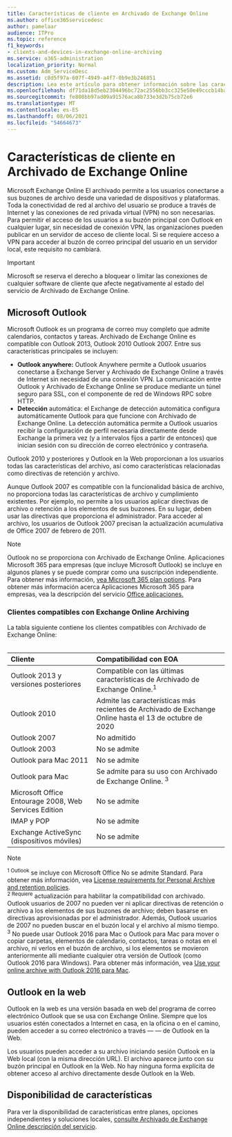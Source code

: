```yaml
---
title: Características de cliente en Archivado de Exchange Online
ms.author: office365servicedesc
author: pamelaar
audience: ITPro
ms.topic: reference
f1_keywords:
- clients-and-devices-in-exchange-online-archiving
ms.service: o365-administration
localization_priority: Normal
ms.custom: Adm_ServiceDesc
ms.assetid: c8d5f97a-607f-4949-a4f7-0b9e3b246851
description: Lea este artículo para obtener información sobre las características de cliente disponibles en Microsoft Exchange Online archivado.
ms.openlocfilehash: df71da18d5eb2304496bc72ac2556bb3cc325e50e49cccb14ba6b5191cc95b1d
ms.sourcegitcommit: fe808bb97ad09a91576aca8b733e3d2b75cb72e6
ms.translationtype: MT
ms.contentlocale: es-ES
ms.lasthandoff: 08/06/2021
ms.locfileid: "54664673"
---
```

# <a name="client-features-in-exchange-online-archiving"></a>Características de cliente en Archivado de Exchange Online

Microsoft Exchange Online El archivado permite a los usuarios conectarse a sus buzones de archivo desde una variedad de dispositivos y plataformas. Toda la conectividad de red al archivo del usuario se produce a través de Internet y las conexiones de red privada virtual (VPN) no son necesarias. Para permitir el acceso de los usuarios a su buzón principal con Outlook en cualquier lugar, sin necesidad de conexión VPN, las organizaciones pueden publicar en un servidor de acceso de cliente local. Si se requiere acceso a VPN para acceder al buzón de correo principal del usuario en un servidor local, este requisito no cambiará.
  
> [!IMPORTANT]
> Microsoft se reserva el derecho a bloquear o limitar las conexiones de cualquier software de cliente que afecte negativamente al estado del servicio de Archivado de Exchange Online.
  
## <a name="microsoft-outlook"></a>Microsoft Outlook

Microsoft Outlook es un programa de correo muy completo que admite calendarios, contactos y tareas. Archivado de Exchange Online es compatible con Outlook 2013, Outlook 2010 Outlook 2007. Entre sus características principales se incluyen:
  
- **Outlook anywhere:** Outlook Anywhere permite a Outlook usuarios conectarse a Exchange Server y Archivado de Exchange Online a través de Internet sin necesidad de una conexión VPN. La comunicación entre Outlook y Archivado de Exchange Online se produce mediante un túnel seguro para SSL, con el componente de red de Windows RPC sobre HTTP.    
- **Detección** automática: el Exchange de detección automática configura automáticamente Outlook para que funcione con Archivado de Exchange Online. La detección automática permite a Outlook usuarios recibir la configuración de perfil necesaria directamente desde Exchange la primera vez (y a intervalos fijos a partir de entonces) que inician sesión con su dirección de correo electrónico y contraseña. 

Outlook 2010 y posteriores y Outlook en la Web proporcionan a los usuarios todas las características del archivo, así como características relacionadas como directivas de retención y archivo.
  
Aunque Outlook 2007 es compatible con la funcionalidad básica de archivo, no proporciona todas las características de archivo y cumplimiento existentes. Por ejemplo, no permite a los usuarios aplicar directivas de archivo o retención a los elementos de sus buzones. En su lugar, deben usar las directivas que proporciona el administrador. Para acceder al archivo, los usuarios de Outlook 2007 precisan la actualización acumulativa de Office 2007 de febrero de 2011.
  
> [!NOTE]
> Outlook no se proporciona con Archivado de Exchange Online. Aplicaciones Microsoft 365 para empresas (que incluye Microsoft Outlook) se incluye en algunos planes y se puede comprar como una suscripción independiente. Para obtener más información, [vea Microsoft 365 plan options](../office-365-platform-service-description/office-365-plan-options.md). Para obtener más información acerca Aplicaciones Microsoft 365 para empresas, vea la descripción del servicio [Office aplicaciones.](../office-applications-service-description/office-applications-service-description.md) 
  
### <a name="clients-supported-by-exchange-online-archiving"></a>Clientes compatibles con Exchange Online Archiving

La tabla siguiente contiene los clientes compatibles con Archivado de Exchange Online:<br><br>
  
| Cliente | Compatibilidad con EOA |
|:-----|:-----|
|Outlook 2013 y versiones posteriores  <br/> |Compatible con las últimas características de Archivado de Exchange Online.<sup>1</sup> <br/> |
|Outlook 2010  <br/> |Admite las características más recientes de Archivado de Exchange Online hasta el 13 de octubre de 2020|
|Outlook 2007  <br/> |No admitido |
|Outlook 2003  <br/> |No se admite  <br/> |
|Outlook para Mac 2011  <br/> |No se admite  <br/> |
|Outlook para Mac  <br/> |Se admite para su uso con Archivado de Exchange Online. <sup>3</sup> <br/> |
|Microsoft Office Entourage 2008, Web Services Edition  <br/> |No se admite  <br/> |
|IMAP y POP  <br/> |No se admite  <br/> |
|Exchange ActiveSync (dispositivos móviles)  <br/> |No se admite  <br/> |
   
> [!NOTE]
> <sup>1 Outlook</sup> se incluye con Microsoft Office No se admite Standard. Para obtener más información, vea [License requirements for Personal Archive and retention policies](https://support.office.com/article/Outlook-license-requirements-for-Exchange-features-46B6B7C5-C3CA-43E5-8424-1E2807917C99). <br/> 
<sup>2 Requiere</sup> actualización para habilitar la compatibilidad con archivado. Outlook usuarios de 2007 no pueden ver ni aplicar directivas de retención o archivo a los elementos de sus buzones de archivo; deben basarse en directivas aprovisionadas por el administrador. Además, Outlook usuarios de 2007 no pueden buscar en el buzón local y el archivo al mismo tiempo. <br/> 
<sup>3</sup> No puede usar Outlook 2016 para Mac o Outlook para Mac para mover o copiar carpetas, elementos de calendario, contactos, tareas o notas en el archivo, ni verlos en el buzón de archivo, si los elementos se movieron anteriormente allí mediante cualquier otra versión de Outlook (como Outlook 2016 para Windows). Para obtener más información, vea [Use your online archive with Outlook 2016 para Mac](https://support.office.com/article/Use-your-online-archive-with-Outlook-2016-for-Mac-45b8439c-2982-4b6b-9097-eed71dbfe238). 

## <a name="outlook-on-the-web"></a>Outlook en la web

Outlook en la web es una versión basada en web del programa de correo electrónico Outlook que se usa con Exchange Online. Siempre que los usuarios estén conectados a Internet en casa, en la oficina o en el camino, pueden acceder a su correo electrónico a través &mdash; &mdash; de Outlook en la Web.
  
Los usuarios pueden acceder a su archivo iniciando sesión Outlook en la Web local (con la misma dirección URL). El archivo aparece junto con su buzón principal en Outlook en la Web. No hay ninguna forma explícita de obtener acceso al archivo directamente desde Outlook en la Web.
  
## <a name="feature-availability"></a>Disponibilidad de características

Para ver la disponibilidad de características entre planes, opciones independientes y soluciones locales, [consulte Archivado de Exchange Online descripción del servicio](exchange-online-archiving-service-description.md).